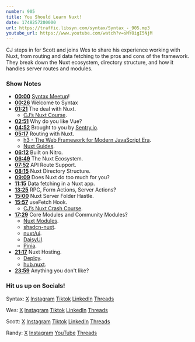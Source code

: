 ```yaml
---
number: 905
title: You Should Learn Nuxt!
date: 1748257200000
url: https://traffic.libsyn.com/syntax/Syntax_-_905.mp3
youtube_url: https://www.youtube.com/watch?v=sMYOigI5NjM
---
```

	
CJ steps in for Scott and joins Wes to share his experience working with Nuxt, from routing and data fetching to the pros and cons of the framework. They break down the Nuxt ecosystem, directory structure, and how it handles server routes and modules.

### Show Notes

* **[00:00](#t=00:00)** [Syntax Meetup](https://syntax.fm/meetup)!
* **[00:26](#t=00:26)** Welcome to Syntax
* **[01:21](#t=01:21)** The deal with Nuxt.
  * [CJ’s Nuxt Course](https://www.youtube.com/watch?v=DK93dqmJJYg).
* **[02:51](#t=02:51)** Why do you like Vue?
* **[04:52](#t=04:52)** Brought to you by [Sentry.io](https://sentry.io/syntax).
* **[05:17](#t=05:17)** Routing with Nuxt.
  * [h3 - The Web Framework for Modern JavaScript Era](https://v1.h3.dev/).
  * [Nuxt Guides](https://nuxt.com/docs/guide).
* **[06:12](#t=06:12)** Built on Nitro.
* **[06:49](#t=06:49)** The Nuxt Ecosystem.
* **[07:52](#t=07:52)** API Route Support.
* **[08:15](#t=08:15)** Nuxt Directory Structure.
* **[09:09](#t=09:09)** Does Nuxt do too much for you?
* **[11:15](#t=11:15)** Data fetching in a Nuxt app.
* **[13:25](#t=13:25)** RPC, Form Actions, Server Actions?
* **[15:00](#t=15:00)** Nuxt Server Folder Hastle.
* **[15:57](#t=15:57)** useFetch Hook.
  * [CJ’s Nuxt Crash Course](https://www.youtube.com/watch?v=RhZZ0whiuT8).
* **[17:29](#t=17:29)** Core Modules and Community Modules?
  * [Nuxt Modules](https://nuxt.com/modules).
  * [shadcn-nuxt](https://nuxt.com/modules/shadcn).
  * [nuxt/ui](https://nuxt.com/modules/ui).
  * [DaisyUI](https://daisyui.com/).
  * [Pinia](https://pinia.vuejs.org/ssr/nuxt.html).
* **[21:17](#t=21:17)** Nuxt Hosting.
  * [Deploy](https://nuxt.com/deploy).
  * [hub.nuxt](https://hub.nuxt.com/).
* **[23:59](#t=23:59)** Anything you don't like?

### Hit us up on Socials!

Syntax: [X](https://twitter.com/syntaxfm) [Instagram](https://www.instagram.com/syntax_fm/) [Tiktok](https://www.tiktok.com/@syntaxfm) [LinkedIn](https://www.linkedin.com/company/96077407/admin/feed/posts/) [Threads](https://www.threads.net/@syntax_fm)

Wes: [X](https://twitter.com/wesbos) [Instagram](https://www.instagram.com/wesbos/) [Tiktok](https://www.tiktok.com/@wesbos) [LinkedIn](https://www.linkedin.com/in/wesbos/) [Threads](https://www.threads.net/@wesbos)

Scott: [X](https://twitter.com/stolinski) [Instagram](https://www.instagram.com/stolinski/) [Tiktok](https://www.tiktok.com/@stolinski) [LinkedIn](https://www.linkedin.com/in/stolinski/) [Threads](https://www.threads.net/@stolinski)

Randy: [X](https://twitter.com/randyrektor) [Instagram](https://www.instagram.com/randyrektor/) [YouTube](https://www.youtube.com/@randyrektor) [Threads](https://www.threads.net/@randyrektor)
